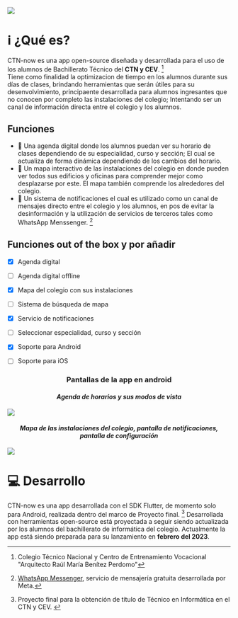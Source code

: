 ![](https://lh3.googleusercontent.com/YqEnLHBWJvLdGAIy2Xz3C9ptIw6qsEJZvIjnqpJEBz9-K2Z12ceKpFwygdmi_mlLVVz-XHl9ud308qNof4_h6rMYH7hkjZ7vk9bi5IQa1qvxPTN-YY8u0cWo4hnvvO7nBdiMHG9HCc1GW9QrUnroYyUmApo9fqJZYfe2xnnxIkQPL2yi11MrT23Q5x3ecDwpLpXVp8lLeWlyR0i7i6hbUlAWgbgzR9JZCY79C7o29Ue6CMrnsNZfahMTpgJXO60wzYz88k3z8YdaiXS0NYl2RYq0d1vi5JKLH2mXbkwDNiX5ub3drXLu5WJt5KWqyq2alwbWHS3FyIlzYPXayDnJrWBB48vmABuVICVYwGx4dEBiPeMAZTnZJ67v--CyKu78COYHeRmIzhdc5KOpKV2nxEabN9RzAqfGWb_cqJ_TmBFF5f4_SQyYE1zSovTgFWeZd3_yfAciWpGdwtXR0wm89cwRZ56l1YVPtWGXpRaGFo90BeO9Np22aqSZE88qBy_vRnrO-3-OTzfDV82-W75ZwC8KwAoJ-QOx4QcuzsLsgnBvFBGTrPGA5ah_aWPVbWLm4_PQ4VhCHfGjeU4tGfrGXNfNgXc7SPwuWOvg9dxLeTesQTQxvsO4LjuRj-eEtmrDbFBjN-sWtWud2E7W9O6Icc9k8HfBQD1C46aAyV8BpYK8WUVWKxsGowiWvEMJ9qxK4TCjZ4c3Jvp4h0Y8AHKgJbyOtw2f45ZNP_WYVGbwVCxsxO1__wkU8YE_58v4QrJRNF9nNiZw-payQMG1i9UmV_G1_rackMEA7baBAVDCT53EioSKzvKwPAzGfyOtIPRYvKoIsq1ot99V74mwy7NyaYNi6jm1avtfBCWgrgwOCeYm032fxUBS9njdX6vRPd1M_KGZVFkZNq9h88VEHPuuNfTAOwVeqM6Hkv23ge6GWiDQQw=w1470-h395-no?authuser=0)
# ℹ️ ¿Qué es?
CTN-now es una app open-source diseñada y desarrollada para el uso de los alumnos de Bachillerato Técnico del **CTN y CEV**. [^1]   
Tiene como finalidad la optimizacion de tiempo en los alumnos durante sus días de clases, brindando herramientas que serán útiles para su desenvolvimiento, principaente desarrollada para alumnos ingresantes que no conocen por completo las instalaciones del colegio; Intentando ser un canal de información directa entre el colegio y los alumnos.
## Funciones
- 📅 Una agenda digital donde los alumnos puedan ver su horario de clases dependiendo de su especialidad, curso y sección; El cual se actualiza de forma dinámica dependiendo de los cambios del horario.
- 📍 Un mapa interactivo de las instalaciones del colegio en donde pueden ver todos sus edificios y oficinas para comprender mejor como desplazarse por este. El mapa también comprende los alrededores del colegio.
- 🔔 Un sistema de notificaciones el cual es utilizado como un canal de mensajes directo entre el colegio y los alumnos, en pos de evitar la desinformación y la utilización de servicios de terceros tales como WhatsApp Menssenger. [^3]
## Funciones out of the box y por añadir
- [x] Agenda digital 
- [ ] Agenda digital offline
- [x] Mapa del colegio con sus instalaciones
- [ ] Sistema de búsqueda de mapa
- [x] Servicio de notificaciones
- [ ] Seleccionar especialidad, curso y sección
- [x] Soporte para Android
- [ ] Soporte para iOS


<h3 align="center">Pantallas de la app en android</h3>
<h4 align="center"><i>Agenda de horarios y sus modos de vista</i></h4>

![](https://lh3.googleusercontent.com/FHoWeqdeo0OvXtQ99--KyOCAYfeGOJTFpwkL-Og45edzCUSRaq7W1Qw0xYZELONun4USdQF2EuPoOhDUTW5QenBqsJjHCWBawssWyszCi0HMh_drAbb3_5_xnbwbDslV0F1MyjSNkljRkky39ynZhYxXoGgjBr6FGDkPHmlUdMkf_OzkwhNtdPaFQtOmL7YpE5sGv3B2n_wFCXMmKHmAft4qefmWk0tMUuPHi9MIE7fyxkOxFotjgSbAyGa6T872ckX3RcqUY86I1aeJQyKnOkr_jSLKY-Cx8GLkwTy5x59eGmpUbkdAK_MwAy2rAcpU_TLlFbf56wZLV6hRSxWBWj8tZxzP0mnpHmENZ8agREvYZYEHlimSonlZ1Tfji-0XkowZsKYvyj4HUtkoBD2bWWvPva8my7qsDs04d2cI3mGWomc1OKc0DT6lNsbkFfJnoR3jlHNUQgwpFwh2zGAJB3A5mwNMiuPP-Nqy8Zy6NhKE__DaInak6ppZaZLHXcaZV-7FRvN_DgxDfGGvIpoyPujV5yHtQmOtw1-2QlxFRbC1ttRMtelWqgRcaFpcTT5WyMdelZIkGDsl1cZYCy5oikTFHtPjGdWA06IThXyXLFgmmKyx6Z9rKzEidx_707CGq34ZGZS9WXTeB_yehkCT7H0pi6jKMBETwDW867w_PB_juVRRcU99h1Vx6-BP2BvzihOM6xI0r5j9abXG3_05vvP7uVoK4GEnw6ekc0IXlKUtfOCqxB9_i42wTcTc1fuJxvIPRHYL7TnymXJmxu9Aw0neouAg5Mg09FckQWt2DMvwE5fpz6aglt9noSienupLTVuLcWjP7hd7-IlF1vfMXMa5gT4PRbQIR7UNgs6417vmlNfvH3bWJiCcmngJDikveEjoLA8gVURIde79hRjieqSKzrVp4YU5x8yD7Oduo3MXIg=w1470-h630-no?authuser=0)
<h4 align="center"><i>Mapa de las instalaciones del colegio, pantalla de notificaciones, pantalla de configuración</i></h4>

![](https://lh3.googleusercontent.com/fd4WRTPxHcfrNKQaGA3BJI5CdsyG6MZpbvLkfC315X8c7jFws8-QDch-NDbfpd4xu7ibSIm_e1aZrhyGctbTlu3Uh6zbrTDfrYSGiYbnrfv8oY2CBTeD2-w-I5wC62BLDCFjDIKQPMbyyD184tb1RkVl9lP0dmVAYvbmghaOigJny5rURuyEoO9FrJqKt1Am6GT9JWfma6_KGil1vB15CxQVol_drSP_ImEc-JWnaTg2YNGYzar0Ui8AFdb4v18mMQU_-IFhOpLpO20v7kCvIC2zX2PJmabiW3rdTqygvcz0Q6B30aZX87GJgcMNBjbIiKvi4uZQlL-EUrXkffm8y8qTfS2qK1fbiD16phzjVqVa0F_i0kyxlL3U9FIOBc55bX6W1xCDAKLUJZ4uw1ibWo3QZejX8CJ-bkVB0QdJxD-wpYU5U-16P06ahQPkfZ6GXk55RfH6uoST0SOTk-7iGAFR9fm1daJC7Ob0Y4j9qQWztZVIgD6tE8lSjC3atZDDKsr3PrBlP7_zyn6rCm6ff--a3UA52udDsvn_vnsWs8XWRZeBTLCzwFU82aqMRC4e8J9araugn9unnuOgldHCs2dQ_SoP88o8GM_rhHMgMvBJtWdcElZ93D-jByEidzPXILRPt9pR9q3e6t_FlO2ZpGaZFmbcMkoWpXPMw2hiwAup6V5mNPuhFICOAJ7JcmrEWnejY79GanaQNIygc5U3Jtih4WlMWEm-PyiBIBwpG4htbDYGmSdRC9sXahhs5aes32DdbqQxVTbAvMmylG1LEQLR7cb9S1o0MOFjxxneERMdRA16qmpSCh-Rd_aaWWbEgwkt9NgzrOdSHa7oUV8a_h7bhFSBsErIKA7VnkSzPiP46DBI6Ioim-wFahRXVXGCuaX8ce_2kbrLnLr8rrM8rfSnlaGRm7LblTWyr6jkGvRCiA=w1470-h630-no?authuser=0)

# 💻 Desarrollo
 
CTN-now es una app desarrollada con el SDK Flutter, de momento solo para Android, realizada dentro del marco de Proyecto final. [^2]
Desarrollada con herramientas open-source está proyectada a seguir siendo actualizada por los alumnos del bachillerato de informática del colegio.
Actualmente la app está siendo preparada para su lanzamiento en **febrero del 2023**.



[^1]: Colegio Técnico Nacional y Centro de Entrenamiento Vocacional "Arquitecto Raúl María Benítez Perdomo"
[^2]: Proyecto final para la obtención de título de Técnico en Informática en el CTN y CEV. [^1]
[^3]: [WhatsApp Messenger](https://www.whatsapp.com), servicio de mensajería gratuita desarrollada por Meta.
